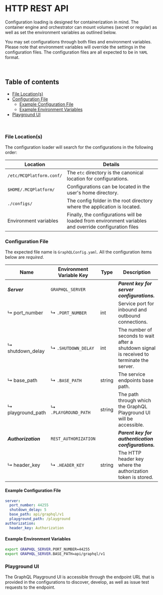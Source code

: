 # HTTP REST API

Configuration loading is designed for containerization in mind. The container engine and orchestrator can mount volumes
(secret or regular) as well as set the environment variables as outlined below.

You may set configurations through both files and environment variables. Please note that environment variables will
override the settings in the configuration files. The configuration files are all expected to be in `YAML` format.

<br/>

## Table of contents

- [File Location(s)](#file-locations)
- [Configuration File](#configuration-file)
    - [Example Configuration File](#example-configuration-file)
    - [Example Environment Variables](#example-environment-variables)
- [Playground UI](#playground-ui)

<br/>

### File Location(s)

The configuration loader will search for the configurations in the following order:

| Location                 | Details                                                                                                |
|--------------------------|--------------------------------------------------------------------------------------------------------|
| `/etc/MCQPlatform.conf/` | The `etc` directory is the canonical location for configurations.                                      |
| `$HOME/.MCQPlatform/`    | Configurations can be located in the user's home directory.                                            |
| `./configs/`             | The config folder in the root directory where the application is located.                              |
| Environment variables    | Finally, the configurations will be loaded from environment variables and override configuration files |

### Configuration File

The expected file name is `GraphQLConfig.yaml`. All the configuration items below are _required_.

| Name                | Environment Variable Key | Type   | Description                                                                                |
|---------------------|--------------------------|--------|--------------------------------------------------------------------------------------------|
| **_Server_**        | `GRAPHQL_SERVER`         |        | **_Parent key for server configurations._**                                                |
| ↳ port_number       | ↳ `.PORT_NUMBER`         | int    | Service port for inbound and outbound connections.                                         |
| ↳ shutdown_delay    | ↳ `.SHUTDOWN_DELAY`      | int    | The number of seconds to wait after a shutdown signal is received to terminate the server. |
| ↳ base_path         | ↳ `.BASE_PATH`           | string | The service endpoints base path.                                                           |
| ↳ playground_path   | ↳ `.PLAYGROUND_PATH`     | string | The path through which the GraphQL Playground UI will be accessible.                       |
| **_Authorization_** | `REST_AUTHORIZATION`     |        | **_Parent key for authentication configurations._**                                        |
| ↳ header_key        | ↳ `.HEADER_KEY`          | string | The HTTP header key where the authorization token is stored.                               |


#### Example Configuration File

```yaml
server:
  port_number: 44255
  shutdown_delay: 5
  base_path: api/graphql/v1
  playground_path: /playground
authorization:
  header_key: Authorization
```

#### Example Environment Variables

```bash
export GRAPHQL_SERVER.PORT_NUMBER=44255
export GRAPHQL_SERVER.BASE_PATH=api/graphql/v1
```

### Playground UI
The GraphQL Playground UI is accessible through the endpoint URL that is provided in the configurations to discover,
develop, as well as issue test requests to the endpoint.
